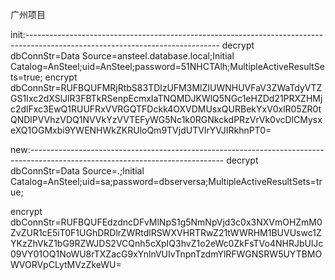 广州项目

init:------------------------------------------------------------------------------------------------------------------------------
decrypt dbConnStr=Data Source=ansteel.database.local;Initial Catalog=AnSteel;uid=AnSteel;password=51NHCTAlh;MultipleActiveResultSets=true;
encrypt dbConnStr=RUFBQUFMRjRtbS83TDlzUFM3MlZIUWNHUVFaV3ZWaTdyVTZGS1Ixc2dXSlJlR3FBTkRSenpEcmxIaTNQMDJKWlQ5NGc1eHZDd21PRXZHMjc2dlFxc3EwQ1RUUFRxVVRGQTFDckk4OXVDMUsxQURBekYxV0xlR05ZR0tQNDlPVVhzVDQ1NVVkYzVVTEFyWG5Nc1k0RGNkckdPRzVrVk0vcDlCMysxeXQ1OGMxbi9YWENHWkZKRUloQm9TVjdUTVIrYVJIRkhnPT0=

new:------------------------------------------------------------------------------------------------------------------------------
decrypt dbConnStr=Data Source=.;Initial Catalog=AnSteel;uid=sa;password=dbserversa;MultipleActiveResultSets=true;

encrypt dbConnStr=RUFBQUFEdzdncDFvMlNpS1g5NmNpVjd3c0x3NXVmOHZmM0ZvZUR1cE5iT0F1UGhDRDlrZWRtdlRSWXVHRTRwZ21tWWRHM1BUVUswc1ZYKzZhVkZ1bG9RZWJDS2VCQnh5cXpIQ3hvZ1o2eWc0ZkFsTVo4NHRJbUlJc09VY01OQ1NoWU8rTXZacG9xYnlnVUIvTnpnTzdmYlRFWGNSRW5UYTBMOWVORVpCLytMVzZkeWU=
